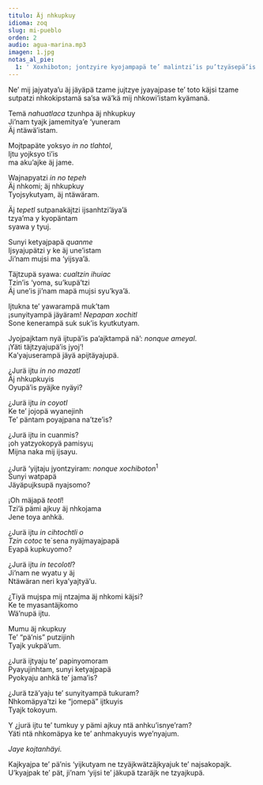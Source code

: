 ```yaml
---
titulo: Äj nhkupkuy
idioma: zoq
slug: mi-pueblo
orden: 2
audio: agua-marina.mp3
imagen: 1.jpg
notas_al_pie:
  1: ' Xoxhiboton; jontzyire kyojampapä te’ malintzi’is pu’tzyäsepä’is kyujkpajk ijtpak te’ ku’yu kopajkomo, makapä po’e jäyäsenh ketpa, te’kamänhte nyäjmayajpa xochiboton o jäyäpä <i>botón</i>.'
---
```


Ne’ mij jajyatya’u äj jäyäpä tzame jujtzye jyayajpase te’ toto käjsi tzame sutpatzi nhkokipstamä sa’sa wä’kä mij nhkowi’istam kyämanä.<br>

Temä _nahuatlaca_ tzunhpa äj nhkupkuy<br>
Ji’nam tyajk jamemitya’e ‘yuneram<br>
Äj ntäwä’istam.<br>

Mojtpapäte yoksyo _in no tlahtol_,<br>
Ijtu yojksyo ti’is <br>
ma aku’ajke äj jame.<br>

Wajnapyatzi _in no tepeh_<br>
Äj nhkomi; äj nhkupkuy<br>
Tyojsykutyam, äj ntäwäram.<br>

Äj _tepetl_ sutpanakäjtzi ijsanhtzi’äya’ä<br>
tzya’ma y kyopäntam<br>
syawa y tyuj.<br>

Sunyi ketyajpapä _quanme_<br>
Ijsyajupätzi y ke äj une’istam<br>
Ji’nam mujsi ma ‘yijsya’ä.<br>

Täjtzupä syawa: _cualtzin ihuiac_<br>
Tzin’is ‘yoma, su’kupä’tzi<br>
Äj une’is ji’nam mapä mujsi syu’kya’ä.<br>

Ijtukna te’ yawarampä muk’tam<br>
¡sunyityampä jäyäram! _Nepapan xochitl_<br>
Sone kenerampä suk suk’is kyutkutyam.<br>

Jyojpajktam nyä ijtupä’is pa’ajktampä nä’: _nonque ameyal_.<br>
¡Yäti täjtzyajupä’is jyoj’!<br>
Ka’yajuserampä jäyä apijtäyajupä.<br>

¿Jurä ijtu _in no mazatl_<br>
Äj nhkupkuyis<br>
Oyupä’is pyäjke nyäyi?<br>

¿Jurä ijtu _in coyotl_<br>
Ke te’ jojopä wyanejinh<br>
Te’ päntam poyajpana na’tze’is?<br>

¿Jurä ijtu in cuanmis?<br>
¡oh yatzyokopyä pamisyu¡<br>
Mijna naka mij ijsayu.<br>

¿Jurä ‘yijtaju jyontzyiram: _nonque xochiboton_<sup>1</sup><br>
Sunyi watpapä<br>
Jäyäpujksupä nyajsomo?<br>

¡Oh mäjapä _teotl_!<br>
Tzi’ä pämi ajkuy äj nhkojama<br>
Jene toya anhkä.<br>

¿Jurä ijtu _in cihtochtli o_<br>
_Tzin cotoc_ te`sena nyäjmayajpapä<br>
Eyapä kupkuyomo?<br>

¿Jurä ijtu _in tecolotl_?<br>
Ji’nam ne wyatu y äj<br>
Ntäwäran neri kya’yajtyä’u.<br>

¿Tiyä mujspa mij ntzajma äj nhkomi käjsi?<br>
Ke te myasantäjkomo<br>
Wä’nupä ijtu.<br>

Mumu äj nkupkuy<br>
Te’ “pä’nis” putzijinh<br>
Tyajk yukpä’um.<br>

¿Jurä ijtyaju te’ papinyomoram<br>
Pyayujinhtam, sunyi ketyajpapä<br>
Pyokyaju anhkä te’ jama’is?<br>

¿Jurä tzä’yaju te’ sunyityampä tukuram?<br>
Nhkomäpya’tzi ke “jomepä” ijtkuyis<br>
Tyajk tokoyum.<br>

Y ¿jurä ijtu te’ tumkuy y pämi ajkuy ntä anhku’isnye’ram?<br>
Yäti ntä nhkomäpya ke te’ anhmakyuyis wye’nyajum.<br>

_Jaye kojtanhäyi._

Kajkyajpa te’ pä’nis ‘yijkutyam ne tzyäjkwätzäjkyajuk te’ najsakopajk.<br>
U’kyajpak te’ pät, ji’nam ‘yijsi te’ jäkupä tzaräjk ne tzyajkupä.<br>
